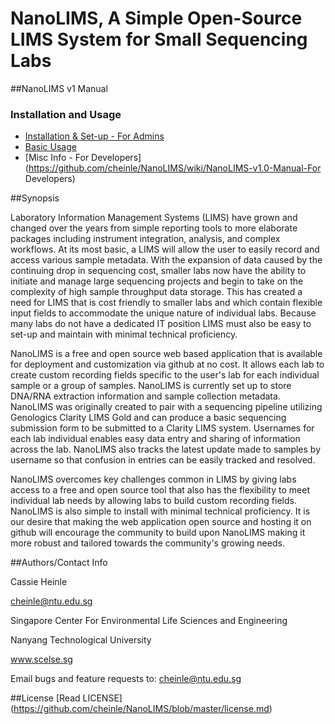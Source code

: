 # NanoLIMS, A Simple Open-Source LIMS System for Small Sequencing Labs 

##NanoLIMS v1 Manual 

### Installation and Usage
* [Installation & Set-up - For Admins](https://github.com/cheinle/NanoLIMS/wiki/Editing-NanoLIMS-v1.0-Manual-For-Admin)
* [Basic Usage](https://github.com/cheinle/NanoLIMS/wiki/Editing-NanoLIMS-v1.0-Manual-Basic-Usage)
* [Misc Info - For Developers](https://github.com/cheinle/NanoLIMS/wiki/NanoLIMS-v1.0-Manual-For Developers)

##Synopsis

Laboratory Information Management Systems (LIMS) have grown and changed over the years from simple reporting tools to more elaborate packages including instrument integration, analysis, and complex workflows. At its most basic, a LIMS will allow the user to easily record and access various sample metadata. With the expansion of data caused by the continuing drop in sequencing cost, smaller labs now have the ability to initiate and manage large sequencing projects and begin to take on the complexity of high sample throughput data storage. This has created a need for LIMS that is cost friendly to smaller labs and which contain flexible input fields to accommodate the unique nature of individual labs. Because many labs do not have a dedicated IT position LIMS must also be easy to set-up and maintain with minimal technical proficiency.

NanoLIMS is a free and open source web based application that is available for deployment and customization via github at no cost. It allows each lab to create custom recording fields specific to the user's lab for each individual sample or a group of samples.  NanoLIMS is currently set up to store DNA/RNA extraction information and sample collection metadata. NanoLIMS was originally created to pair with a sequencing pipeline utilizing Genologics Clarity LIMS Gold and can produce a basic sequencing submission form to be submitted to a Clarity LIMS system. Usernames for each lab individual enables easy data entry and sharing of information across the lab. NanoLIMS also tracks the latest update made to samples by username so that confusion in entries can be easily tracked and resolved. 

NanoLIMS overcomes key challenges common in LIMS by giving labs access to a free and open source tool that also has the flexibility to meet individual lab needs by allowing labs to build custom recording fields. NanoLIMS is also simple to install with minimal technical proficiency. It is our desire that making the web application open source and hosting it on github will encourage the community to build upon NanoLIMS making it more robust and tailored towards the community's growing needs. 

##Authors/Contact Info

Cassie Heinle

cheinle@ntu.edu.sg

Singapore Center For Environmental Life Sciences and Engineering

Nanyang Technological University

www.scelse.sg

Email bugs and feature requests to: cheinle@ntu.edu.sg


##License
[Read LICENSE] (https://github.com/cheinle/NanoLIMS/blob/master/license.md)

